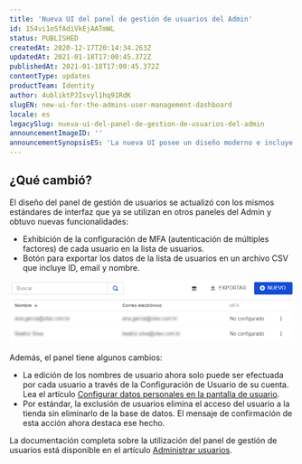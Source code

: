 ```yaml
---
title: 'Nueva UI del panel de gestión de usuarios del Admin'
id: 154vi1oSfAdiVkEjAATmWL
status: PUBLISHED
createdAt: 2020-12-17T20:14:34.263Z
updatedAt: 2021-01-18T17:00:45.372Z
publishedAt: 2021-01-18T17:00:45.372Z
contentType: updates
productTeam: Identity
author: 4ubliktPJIsvyl1hq91RdK
slugEN: new-ui-for-the-admins-user-management-dashboard
locale: es
legacySlug: nueva-ui-del-panel-de-gestion-de-usuarios-del-admin
announcementImageID: ''
announcementSynopsisES: 'La nueva UI posee un diseño moderno e incluye nuevas funcionalidades'
---
```


## ¿Qué cambió?

El diseño del panel de gestión de usuarios se actualizó con los mismos estándares de interfaz que ya se utilizan en otros paneles del Admin y obtuvo nuevas funcionalidades:

- Exhibición de la configuración de MFA (autenticación de múltiples factores) de cada usuario en la lista de usuarios.
- Botón para exportar los datos de la lista de usuarios en un archivo CSV que incluye ID, email y nombre.

![Lista Usuários User Management ES](https://raw.githubusercontent.com/vtexdocs/help-center-content/refs/heads/main/docs/es/announcements/2020/nueva-ui-del-panel-de-gestion-de-usuarios-del-admin_1.png)

Además, el panel tiene algunos cambios:

- La edición de los nombres de usuario ahora solo puede ser efectuada por cada usuario a través de la Configuración de Usuario de su cuenta. Lea el artículo [Configurar datos personales en la pantalla de usuario](https://help.vtex.com/es/tutorial/configurar-dados-pessoais-na-tela-de-usuario--3S32bI9Qb6Ecec66SckYK6).
- Por estándar, la exclusión de usuarios elimina el acceso del usuario a la tienda sin eliminarlo de la base de datos. El mensaje de confirmación de esta acción ahora destaca ese hecho. 

La documentación completa sobre la utilización del panel de gestión de usuarios está disponible en el artículo [Administrar usuarios](https://help.vtex.com/es/tutorial/gerenciando-usuarios--tutorials_512).
